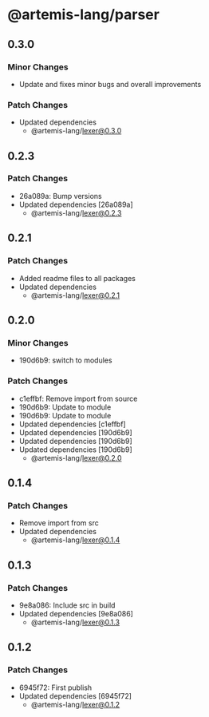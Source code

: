 # @artemis-lang/parser

## 0.3.0

### Minor Changes

- Update and fixes minor bugs and overall improvements

### Patch Changes

- Updated dependencies
  - @artemis-lang/lexer@0.3.0

## 0.2.3

### Patch Changes

- 26a089a: Bump versions
- Updated dependencies [26a089a]
  - @artemis-lang/lexer@0.2.3

## 0.2.1

### Patch Changes

- Added readme files to all packages
- Updated dependencies
  - @artemis-lang/lexer@0.2.1

## 0.2.0

### Minor Changes

- 190d6b9: switch to modules

### Patch Changes

- c1effbf: Remove import from source
- 190d6b9: Update to module
- 190d6b9: Update to module
- Updated dependencies [c1effbf]
- Updated dependencies [190d6b9]
- Updated dependencies [190d6b9]
- Updated dependencies [190d6b9]
  - @artemis-lang/lexer@0.2.0

## 0.1.4

### Patch Changes

- Remove import from src
- Updated dependencies
  - @artemis-lang/lexer@0.1.4

## 0.1.3

### Patch Changes

- 9e8a086: Include src in build
- Updated dependencies [9e8a086]
  - @artemis-lang/lexer@0.1.3

## 0.1.2

### Patch Changes

- 6945f72: First publish
- Updated dependencies [6945f72]
  - @artemis-lang/lexer@0.1.2
